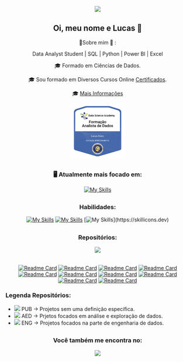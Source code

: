 <div id="header" align="center">

<img src="https://media.giphy.com/media/M9gbBd9nbDrOTu1Mqx/giphy.gif" width="100"/>
<h2>
Oi, meu nome e Lucas 👋
</h2>
 
 👦Sobre mim 🌱 :
 
Data Analyst Student | SQL | Python | Power BI | Excel


 
🎓 Formado em Ciências de Dados.

🎓 Sou formado em Diversos Cursos Online [Certificados](https://github.com/Prog-LucasAlves/CV/tree/main/image).

🎓 [Mais Informações](https://cvlucas.streamlit.app/)

<img src="https://github.com/Prog-LucasAlves/CV/blob/main/image/Badge%20-%20FADA%20-%20Forma%C3%A7%C3%A3o%20Analista%20de%20Dados%20-%20Lucas%20Alves.png" width="150" height="150">

 ##
 
 ### 🖥 Atualmente mais focado em:

[![My Skills](https://skillicons.dev/icons?i=python,postgres,docker,fastapi,github)](https://skillicons.dev)

 </div>

##

<div id="badges" align="center">

 
### Habilidades:
[![My Skills](https://skillicons.dev/icons?i=docker,fastapi,flask,github,md)](https://skillicons.dev)
[![My Skills](https://skillicons.dev/icons?i=mongodb,mysql,postgres,py,vscode)](https://skillicons.dev)
[![My Skills](https://skillicons.dev/icons?i=git,)](https://skillicons.dev)

</div>

##

<div align="center">
 
### Repositórios:
 
  <a href="https://github.com/Prog-LucasAlves">
  <img height="167em" src="https://github-readme-stats.vercel.app/api?username=Prog-LucasAlves&show_icons=true&theme=radical" />
  </div>

 ##
<div align="center">

[![Readme Card](https://github-readme-stats.vercel.app/api/pin/?username=Prog-LucasAlves&repo=PUB_Estrutura_Projeto_ETL&theme=radical
)](https://github.com/Prog-LucasAlves/PUB_Estrutura_Projeto_ETL)
[![Readme Card](https://github-readme-stats.vercel.app/api/pin/?username=Prog-LucasAlves&repo=PUB_Dados_Financeiros_B3&theme=radical
)](https://github.com/Prog-LucasAlves/PUB_Dados_Financeiros_B3)
[![Readme Card](https://github-readme-stats.vercel.app/api/pin/?username=Prog-LucasAlves&repo=PUB_Dados_SmartPhone_ML&theme=radical
)](https://github.com/Prog-LucasAlves/PUB_Dados_SmartPhone_ML)
[![Readme Card](https://github-readme-stats.vercel.app/api/pin/?username=Prog-LucasAlves&repo=AED_Consumidor_Gov_Br&theme=radical
)](https://github.com/Prog-LucasAlves/AED_Consumidor_Gov_Br)
[![Readme Card](https://github-readme-stats.vercel.app/api/pin/?username=Prog-LucasAlves&repo=AED_Dados_Seguranca_Publica&theme=radical
)](https://github.com/Prog-LucasAlves/AED_Dados_Seguranca_Publica)
[![Readme Card](https://github-readme-stats.vercel.app/api/pin/?username=Prog-LucasAlves&repo=AED_Data_Quality&theme=radical
)](https://github.com/Prog-LucasAlves/AED_Data_Quality)
[![Readme Card](https://github-readme-stats.vercel.app/api/pin/?username=Prog-LucasAlves&repo=ENG-AirFlow&theme=radical
)](https://github.com/Prog-LucasAlves/ENG-AirFlow)
[![Readme Card](https://github-readme-stats.vercel.app/api/pin/?username=Prog-LucasAlves&repo=ENG_Fastapi&theme=radical
)](https://github.com/Prog-LucasAlves/ENG_Fastapi)
[![Readme Card](https://github-readme-stats.vercel.app/api/pin/?username=Prog-LucasAlves&repo=ENG_AirFlow-Faker-Docker&theme=radical
)](https://github.com/Prog-LucasAlves/ENG_AirFlow-Faker-Docker)
[![Readme Card](https://github-readme-stats.vercel.app/api/pin/?username=Prog-LucasAlves&repo=ENG_Rates-API&theme=radical
)](https://github.com/Prog-LucasAlves/ENG_Rates-API)

 </div>

### Legenda Repositórios:

* ![](https://cdn-icons-png.flaticon.com/16/12461/12461682.png) PUB -> Projetos sem uma definição específica.
* ![](https://cdn-icons-png.flaticon.com/16/12461/12461682.png) AED -> Prjetos focados em análise e exploração de dados.
* ![](https://cdn-icons-png.flaticon.com/16/12461/12461682.png) ENG -> Projetos focados na parte de engenharia de dados.
 
 ##
 <div align="center">
  
 ### Você também me encontra no:
<a href='https://www.linkedin.com/in/lucasalves-ast'>
  <img src='https://img.shields.io/badge/linkedin-%230077B5.svg?style=for-the-badge&logo=linkedin&logoColor=white')
</a>
 
</div>
